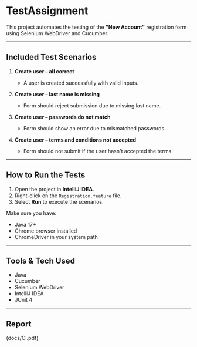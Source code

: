 # TestAssignment 

This project automates the testing of the **"New Account"** registration form using Selenium WebDriver and Cucumber.

---

##  Included Test Scenarios

1. **Create user – all correct**
    - A user is created successfully with valid inputs.

2. **Create user – last name is missing**
    - Form should reject submission due to missing last name.

3. **Create user – passwords do not match**
    - Form should show an error due to mismatched passwords.

4. **Create user – terms and conditions not accepted**
    - Form should not submit if the user hasn't accepted the terms.

---

## How to Run the Tests

1. Open the project in **IntelliJ IDEA**.
2. Right-click on the `Registration.feature` file.
3. Select **Run** to execute the scenarios.

Make sure you have:
- Java 17+
- Chrome browser installed
- ChromeDriver in your system path

---

## Tools & Tech Used

- Java
- Cucumber
- Selenium WebDriver
- IntelliJ IDEA
- JUnit 4

---

##  Report

(docs/CI.pdf)

